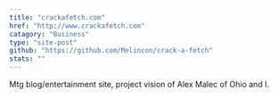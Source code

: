 ```yaml
---
title: "crackafetch.com"
href: "http://www.crackafetch.com"
catagory: "Business"
type: "site-post"
github: "https://github.com/Melincon/crack-a-fetch"
stats: ""
---
```


Mtg blog/entertainment site, project vision of Alex Malec of Ohio and I.
